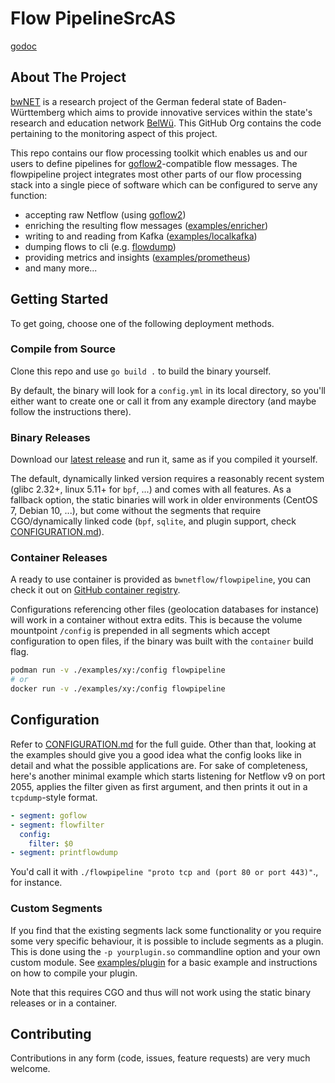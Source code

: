 # Flow PipelineSrcAS

[godoc](https://pkg.go.dev/github.com/BelWue/flowpipeline)

## About The Project

[bwNET](https://bwnet.belwue.de/) is a research project of the German federal
state of Baden-Württemberg which aims to provide innovative services within the
state's research and education network [BelWü](https://www.belwue.de). This
GitHub Org contains the code pertaining to the monitoring aspect of this
project.

This repo contains our flow processing toolkit which enables us and our users
to define pipelines for [goflow2](https://github.com/netsampler/goflow2)-compatible
flow messages. The flowpipeline project integrates most other parts of our flow
processing stack into a single piece of software which can be configured to
serve any function:

* accepting raw Netflow (using [goflow2](https://github.com/netsampler/goflow2))
* enriching the resulting flow messages ([examples/enricher](https://github.com/BelWue/flowpipeline/tree/master/examples/enricher))
* writing to and reading from Kafka ([examples/localkafka](https://github.com/BelWue/flowpipeline/tree/master/examples/localkafka))
* dumping flows to cli (e.g. [flowdump](https://github.com/BelWue/flowpipeline/tree/master/examples/flowdump))
* providing metrics and insights ([examples/prometheus](https://github.com/BelWue/flowpipeline/tree/master/examples/prometheus))
* and many more...

## Getting Started

To get going, choose one of the following deployment methods.

### Compile from Source
Clone this repo and use `go build .` to build the binary yourself.

By default, the binary will look for a `config.yml` in its local directory, so
you'll either want to create one or call it from any example directory (and
maybe follow the instructions there).

### Binary Releases
Download our [latest release](https://github.com/BelWue/flowpipeline/releases)
and run it, same as if you compiled it yourself.

The default, dynamically linked version requires a reasonably recent system
(glibc 2.32+, linux 5.11+ for `bpf`, ...) and comes with all features.
As a fallback option, the static binaries will work in older environments
(CentOS 7, Debian 10, ...), but come without the segments that require
CGO/dynamically linked code (`bpf`, `sqlite`, and plugin support, check
[CONFIGURATION.md](https://github.com/BelWue/flowpipeline/blob/master/CONFIGURATION.md)).

### Container Releases
A ready to use container is provided as `bwnetflow/flowpipeline`, you can check
it out on [GitHub container registry](https://github.com/BelWue/flowpipeline/pkgs/container/flowpipeline).

Configurations referencing other files (geolocation databases for instance)
will work in a container without extra edits. This is because the volume
mountpoint `/config` is prepended in all segments which accept configuration to
open files, if the binary was built with the `container` build flag.

```sh
podman run -v ./examples/xy:/config flowpipeline
# or
docker run -v ./examples/xy:/config flowpipeline
```

## Configuration

Refer to [CONFIGURATION.md](https://github.com/BelWue/flowpipeline/blob/master/CONFIGURATION.md)
for the full guide. Other than that, looking at the examples should give you a
good idea what the config looks like in detail and what the possible
applications are. For sake of completeness, here's another minimal example
which starts listening for Netflow v9 on port 2055, applies the filter given as
first argument, and then prints it out in a `tcpdump`-style format.

```yaml
- segment: goflow
- segment: flowfilter
  config:
    filter: $0
- segment: printflowdump
```

You'd call it with `./flowpipeline "proto tcp and (port 80 or port 443)"`., for
instance.

### Custom Segments
If you find that the existing segments lack some functionality or you require
some very specific behaviour, it is possible to include segments as a plugin.
This is done using the `-p yourplugin.so` commandline option and your own
custom module. See
[examples/plugin](https://github.com/BelWue/flowpipeline/tree/master/examples/plugin)
for a basic example and instructions on how to compile your plugin.

Note that this requires CGO and thus will not work using the static binary
releases or in a container.

## Contributing

Contributions in any form (code, issues, feature requests) are very much welcome.
